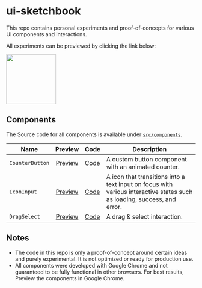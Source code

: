 # ui-sketchbook

This repo contains personal experiments and proof-of-concepts for various UI components and interactions.

All experiments can be previewed by clicking the link below:

<a href="http://ui-sketchbook.now.sh">
  <img width="132" src="https://user-images.githubusercontent.com/2100222/56876526-078cbf00-6a16-11e9-86fa-4770e3e3a1af.png" />
</a>

## Components

The Source code for all components is available under [`src/components`](https://github.com/wsmd/ui-sketchbook/tree/master/src/components/).

| Name            |                               Preview                               | Code                                                                                   | Description                                                                                                             |
| --------------- | :-----------------------------------------------------------------: | -------------------------------------------------------------------------------------- | ----------------------------------------------------------------------------------------------------------------------- |
| `CounterButton` | [Preview](https://ui-sketchbook.now.sh/?selectedKind=CounterButton) | [Code](https://github.com/wsmd/ui-sketchbook/tree/master/src/components/CounterButton) | A custom button component with an animated counter.                                                                     |
| `IconInput`     |   [Preview](https://ui-sketchbook.now.sh/?selectedKind=IconInput)   | [Code](https://github.com/wsmd/ui-sketchbook/tree/master/src/components/IconInput)     | A icon that transitions into a text input on focus with various interactive states such as loading, success, and error. |
| `DragSelect`    |  [Preview](https://ui-sketchbook.now.sh/?selectedKind=DragSelect)   | [Code](https://github.com/wsmd/ui-sketchbook/tree/master/src/components/DragSelect)    | A drag & select interaction.                                                                                            |

## Notes

- The code in this repo is only a proof-of-concept around certain ideas and purely experimental. It is not optimized or ready for production use.
- All components were developed with Google Chrome and not guaranteed to be fully functional in other browsers. For best results, Preview the components in Google Chrome.